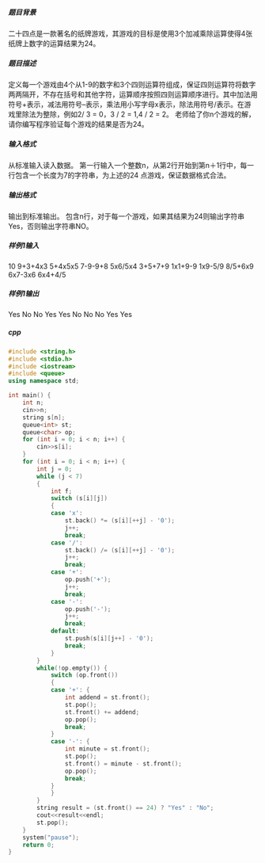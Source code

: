 ##### 题目背景
二十四点是一款著名的纸牌游戏，其游戏的目标是使用3个加减乘除运算使得4张纸牌上数字的运算结果为24。
##### 题目描述
定义每一个游戏由4个从1-9的数字和3个四则运算符组成，保证四则运算符将数字两两隔开，不存在括号和其他字符，运算顺序按照四则运算顺序进行。其中加法用符号+表示，减法用符号–表示，乘法用小写字母x表示，除法用符号/表示。在游戏里除法为整除，例如2/ 3 = 0，3 / 2 = 1,4 / 2 = 2。
老师给了你n个游戏的解，请你编写程序验证每个游戏的结果是否为24。
##### 输入格式
从标准输入读入数据。
第一行输入一个整数n，从第2行开始到第n＋1行中，每一行包含一个长度为7的字符串，为上述的24 点游戏，保证数据格式合法。
##### 输出格式
输出到标准输出。
包含n行，对于每一个游戏，如果其结果为24则输出字符串 Yes，否则输出字符串NO。
##### 样例1输入
10
9+3+4x3
5+4x5x5
7-9-9+8
5x6/5x4
3+5+7+9
1x1+9-9
1x9-5/9
8/5+6x9
6x7-3x6
6x4+4/5
##### 样例1输出
Yes
No
No
Yes
Yes
No
No
No
Yes
Yes
##### cpp
```c++
#include <string.h>
#include <stdio.h>
#include <iostream>
#include <queue>
using namespace std;

int main() {
    int n;
    cin>>n;
    string s[n];
    queue<int> st;
    queue<char> op;
    for (int i = 0; i < n; i++) {
        cin>>s[i];
    }
    for (int i = 0; i < n; i++) {
        int j = 0;
        while (j < 7)
        {
            int f;
            switch (s[i][j])
            {
            case 'x':
                st.back() *= (s[i][++j] - '0');
                j++;
                break;
            case '/':
                st.back() /= (s[i][++j] - '0');
                j++;
                break;
            case '+':
                op.push('+');
                j++;
                break;
            case '-':
                op.push('-');
                j++;
                break;
            default:
                st.push(s[i][j++] - '0');
                break;
            }
        }
        while(!op.empty()) {
            switch (op.front())
            {
            case '+': {
                int addend = st.front();
                st.pop();
                st.front() += addend;
                op.pop();
                break;
            }
            case '-': {
                int minute = st.front();
                st.pop();
                st.front() = minute - st.front();
                op.pop();
                break;
            }
            }
        }
        string result = (st.front() == 24) ? "Yes" : "No";
        cout<<result<<endl;
        st.pop();
    }
    system("pause");
    return 0;
}
```